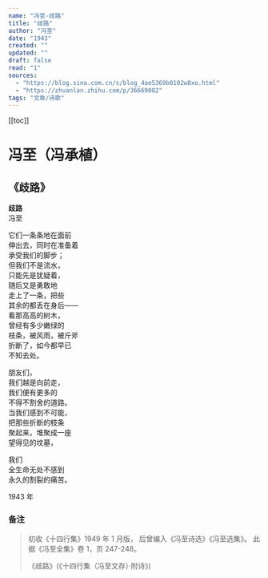 ```yaml
---
name: "冯至-歧路"
title: "歧路"
author: "冯至"
date: "1943"
created: ""
updated: ""
draft: false
read: "1"
sources:
  - "https://blog.sina.com.cn/s/blog_4ae5369b0102w8xo.html"
  - "https://zhuanlan.zhihu.com/p/36669082"
tags: "文章/诗歌"
---
```


[[toc]]

# 冯至（冯承植）

## 《歧路》

**歧路**  
冯至  

它们一条条地在面前  
伸出去，同时在准备着  
承受我们的脚步；  
但我们不是流水，  
只能先是犹疑着，  
随后又是勇敢地  
走上了一条，把些  
其余的都丢在身后——  
看那高高的树木，  
曾经有多少嫩绿的  
枝条，被风雨，被斤斧  
折断了，如今都早已  
不知去处。  

朋友们，  
我们越是向前走，  
我们便有更多的  
不得不割舍的道路。  
当我们感到不可能，  
把那些折断的枝条  
聚起来，堆聚成一座  
望得见的坟墓，  

我们  
全生命无处不感到  
永久的割裂的痛苦。  

1943 年  

### 备注

> 初收《十四行集》1949 年 1 月版，
> 后曾编入《冯至诗选》《冯至选集》。
> 此据《冯至全集》卷 1，页 247-248。
>
> 《歧路》(《十四行集（冯至文存）·附诗》)
